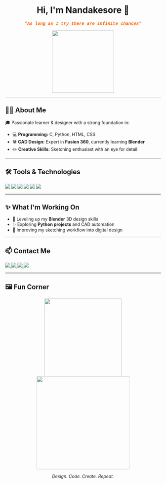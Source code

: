 <h1 align="center">Hi, I'm Nandakesore 👋</h1>

<p align="center">
  <em><strong><span style="color:#ff6600; font-family:Courier New;">"As long as I try there are infinite chances"</span></strong></em>
</p>

<p align="center">
  <img src="https://media.giphy.com/media/26tn33aiTi1jkl6H6/giphy.gif" width="200"/>
</p>

---

## 👨‍💻 About Me

🎓 Passionate learner & designer with a strong foundation in:

- 💻 **Programming:** C, Python, HTML, CSS  
- 🛠️ **CAD Design:** Expert in **Fusion 360**, currently learning **Blender**  
- ✏️ **Creative Skills:** Sketching enthusiast with an eye for detail  

---

## 🛠️ Tools & Technologies

<p align="left">
  <img src="https://img.shields.io/badge/C-00599C?style=for-the-badge&logo=c&logoColor=white"/>
  <img src="https://img.shields.io/badge/Python-3776AB?style=for-the-badge&logo=python&logoColor=white"/>
  <img src="https://img.shields.io/badge/HTML5-e34c26?style=for-the-badge&logo=html5&logoColor=white"/>
  <img src="https://img.shields.io/badge/CSS3-1572b6?style=for-the-badge&logo=css3&logoColor=white"/>
  <img src="https://img.shields.io/badge/Fusion%20360-ff6e00?style=for-the-badge&logo=autodesk&logoColor=white"/>
  <img src="https://img.shields.io/badge/Blender-f5792a?style=for-the-badge&logo=blender&logoColor=white"/>
</p>

---

## ✨ What I'm Working On

- 🌱 Leveling up my **Blender** 3D design skills  
- ✨ Exploring **Python projects** and CAD automation  
- 🧠 Improving my sketching workflow into digital design  

---

## 📫 Contact Me

<p>
  <a href="https://www.linkedin.com/in/nandakesore-j-7b5317290?utm_source=share&utm_campaign=share_via&utm_content=profile&utm_medium=android_app" target="_blank">
    <img src="https://img.shields.io/badge/LinkedIn-0A66C2?style=for-the-badge&logo=linkedin&logoColor=white"/>
  </a>
  <a href="mailto:nandakesorej@gmail.com">
    <img src="https://img.shields.io/badge/Email-nandakesorej@gmail.com-D14836?style=for-the-badge&logo=gmail&logoColor=white"/>
  </a>
  <a href="https://leetcode.com/u/Nandakesore_Jaisankar/" target="_blank">
    <img src="https://img.shields.io/badge/LeetCode-FFA116?style=for-the-badge&logo=leetcode&logoColor=black"/>
  </a>
  <a href="https://www.hackerrank.com/profile/nandakesorejais1" target="_blank">
    <img src="https://img.shields.io/badge/HackerRank-2EC866?style=for-the-badge&logo=HackerRank&logoColor=white"/>
  </a>
</p>

---

## 🖼️ Fun Corner

<p align="center">
  <img src="https://media.giphy.com/media/fwbZnTftCXVocKzfxR/giphy.gif" width="250"/>
  <br/>
  <img src="https://media.giphy.com/media/v1.Y2lkPTc5MGI3NjExNWpiZTNkdmhqb2txenFpM29obGNqY3g0ZmFncHhzdHdwMWI1OGZpcCZlcD12MV9naWZzX3NlYXJjaCZjdD1n/VbnUQpnihPSIgIXuZv/giphy.gif" width="300"/>
</p>

<p align="center"><em>Design. Code. Create. Repeat.</em></p>

